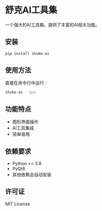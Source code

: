 # 舒克AI工具集

一个强大的AI工具箱，提供了丰富的AI相关功能。

## 安装

```bash
pip install shuke-ai
```

## 使用方法

直接在命令行中运行：

```bash
shuke-ai --gui
```

## 功能特点

- 图形界面操作
- AI工具集成
- 简单易用

## 依赖要求

- Python >= 3.8
- PyQt6
- 其他依赖会自动安装

## 许可证

MIT License
